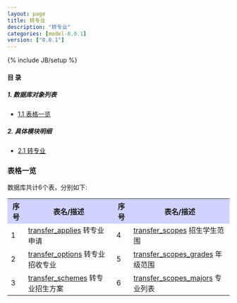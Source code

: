```yaml
---
layout: page
title: 转专业 
description: "转专业"
categories: [model-0.0.1]
version: ["0.0.1"]
---
```

{% include JB/setup %}

#### 目 录

##### 1. 数据库对象列表
  * [1.1 表格一览](index.html#表格一览)

##### 2. 具体模块明细
* [2.1 转专业](misc.html)


### 表格一览
数据库共计6个表，分别如下:

<table class="table table-bordered table-striped table-condensed">
  <tr>
    <th style="background-color:#D0D3FF">序号</th>
    <th style="background-color:#D0D3FF">表名/描述</th>
    <th style="background-color:#D0D3FF">序号</th>
    <th style="background-color:#D0D3FF">表名/描述</th>
  </tr>
  <tr>
    <td>1</td>
    <td><a href="misc.html#表格-transfer_applies-转专业申请">transfer_applies</a> 转专业申请</td>
    <td>4</td>
    <td><a href="misc.html#表格-transfer_scopes-招生学生范围">transfer_scopes</a> 招生学生范围</td>
  </tr>
  <tr>
    <td>2</td>
    <td><a href="misc.html#表格-transfer_options-转专业招收专业">transfer_options</a> 转专业招收专业</td>
    <td>5</td>
    <td><a href="misc.html#表格-transfer_scopes_grades-年级范围">transfer_scopes_grades</a> 年级范围</td>
  </tr>
  <tr>
    <td>3</td>
    <td><a href="misc.html#表格-transfer_schemes-转专业招生方案">transfer_schemes</a> 转专业招生方案</td>
    <td>6</td>
    <td><a href="misc.html#表格-transfer_scopes_majors-专业列表">transfer_scopes_majors</a> 专业列表</td>
  </tr>
</table>

